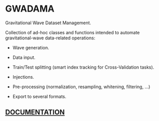 # GWADAMA
Gravitational Wave Dataset Management.

Collection of ad-hoc classes and functions intended to automate
gravitational-wave data-related operations:

- Wave generation.

- Data input.

- Train/Test splitting (smart index tracking for Cross-Validation tasks).

- Injections.

- Pre-processing (normalization, resampling, whitening, filtering, ...)

- Export to several formats.



## [DOCUMENTATION](https://miquellluis.github.io/GWADAMA/)
